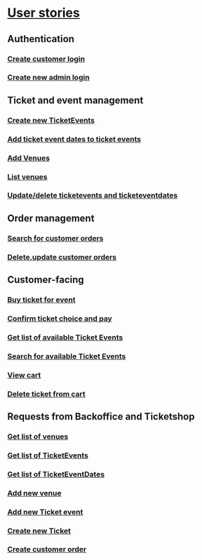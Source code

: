 # [User stories](index.md)

## Authentication
### [Create customer login](creatcustomerlogin.md)
### [Create new admin login](createadminlogin.md)

## Ticket and event management
### [Create new TicketEvents](createticketevents.md)
### [Add ticket event dates to ticket events](addticketeventdates.md)
### [Add Venues](addvenues.md)
### [List venues](listvenues.md)
### [Update/delete ticketevents and ticketeventdates](updateordeleteticketeventsanddates.md)

## Order management
### [Search for customer orders](searchforcustomerorders.md)
### [Delete,update customer orders](deleteorupdatecustomerorders.md)

## Customer-facing
### [Buy ticket for event](buyticketforevent.md)
### [Confirm ticket choice and pay](confirmticketpay.md)
### [Get list of available Ticket Events](getlistofavailableticketevents.md)
### [Search for available Ticket Events](searchforavailableticketevents.md)
### [View cart](viewcart.md)
### [Delete ticket from cart](deleteticketfromcart.md)

## Requests from Backoffice and Ticketshop
### [Get list of venues](getlistofvenues.md)
### [Get list of TicketEvents](getlistofticketevents.md)
### [Get list of TicketEventDates](getlistofticketeventdates.md)
### [Add new venue](addnewvenue.md)
### [Add new Ticket event](addnewticketevent.md)
### [Create new Ticket](createnewticket.md)
### [Create customer order](createcustomerorder.md)